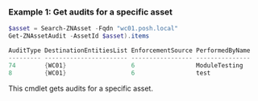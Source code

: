 ### Example 1: Get audits for a specific asset
```powershell
$asset = Search-ZNAsset -Fqdn "wc01.posh.local"
Get-ZNAssetAudit -AssetId $asset).items

AuditType DestinationEntitiesList EnforcementSource PerformedByName
--------- ----------------------- ----------------- ---------------
74        {WC01}                  6                 ModuleTesting
8         {WC01}                  6                 test
```

This cmdlet gets audits for a specific asset.
